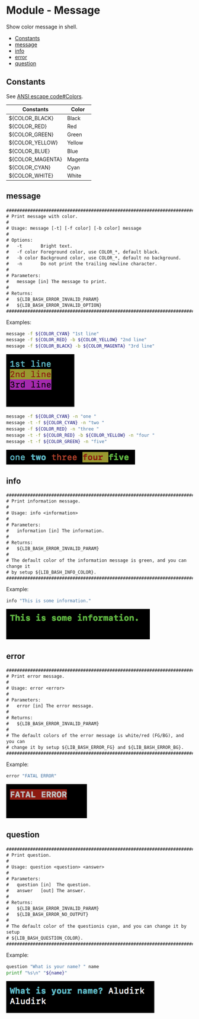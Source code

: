 # Module - Message

Show color message in shell.

* [Constants](#constants)
* [message](#message)
* [info](#info)
* [error](#error)
* [question](#question)

## Constants

See [ANSI escape code#Colors](https://en.wikipedia.org/wiki/ANSI_escape_code#Colors).

Constants | Color
----- | -----
${COLOR_BLACK} | Black
${COLOR_RED} | Red
${COLOR_GREEN} | Green
${COLOR_YELLOW} | Yellow
${COLOR_BLUE} | Blue
${COLOR_MAGENTA} | Magenta
${COLOR_CYAN} | Cyan
${COLOR_WHITE} | White

## message

```
################################################################################
# Print message with color.
#
# Usage: message [-t] [-f color] [-b color] message
#
# Options:
#   -t       Bright text.
#   -f color Foreground color, use COLOR_*, default black.
#   -b color Background color, use COLOR_*, default no background.
#   -n       Do not print the trailing newline character.
#
# Parameters:
#   message [in] The message to print.
#
# Returns:
#   ${LIB_BASH_ERROR_INVALID_PARAM}
#   ${LIB_BASH_ERROR_INVALID_OPTION}
################################################################################
```

Examples:
```bash
message -f ${COLOR_CYAN} "1st line"
message -f ${COLOR_RED} -b ${COLOR_YELLOW} "2nd line"
message -f ${COLOR_BLACK} -b ${COLOR_MAGENTA} "3rd line"
```
![message example 1](res/message1.png)

```bash
message -f ${COLOR_CYAN} -n "one "
message -t -f ${COLOR_CYAN} -n "two "
message -f ${COLOR_RED} -n "three "
message -t -f ${COLOR_RED} -b ${COLOR_YELLOW} -n "four "
message -t -f ${COLOR_GREEN} -n "five"
```
![message example 2](res/message2.png)

## info

```
################################################################################
# Print information message.
#
# Usage: info <information>
#
# Parameters:
#   information [in] The information.
#
# Returns:
#   ${LIB_BASH_ERROR_INVALID_PARAM}
#
# The default color of the information message is green, and you can change it
# by setup ${LIB_BASH_INFO_COLOR}.
################################################################################
```

Example:
```bash
info "This is some information."
```
![info example](res/info.png)

## error

```
################################################################################
# Print error message.
#
# Usage: error <error>
#
# Parameters:
#   error [in] The error message.
#
# Returns:
#   ${LIB_BASH_ERROR_INVALID_PARAM}
#
# The default colors of the error message is white/red (FG/BG), and you can
# change it by setup ${LIB_BASH_ERROR_FG} and ${LIB_BASH_ERROR_BG}.
################################################################################
```

Example:
```bash
error "FATAL ERROR"
```
![error example](res/error.png)

## question

```
################################################################################
# Print question.
#
# Usage: question <question> <answer>
#
# Parameters:
#   question [in]  The question.
#   answer   [out] The answer.
#
# Returns:
#   ${LIB_BASH_ERROR_INVALID_PARAM}
#   ${LIB_BASH_ERROR_NO_OUTPUT}
#
# The default color of the questionis cyan, and you can change it by setup
# ${LIB_BASH_QUESTION_COLOR}.
################################################################################
```

Example:
```bash
question "What is your name? " name
printf "%s\n" "${name}"
```
![question example](res/question.png)

